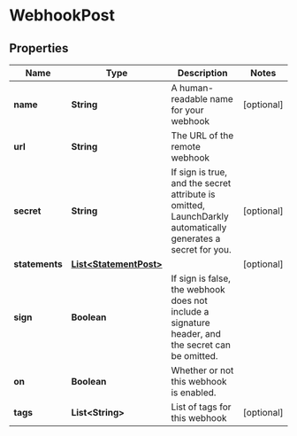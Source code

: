 

# WebhookPost


## Properties

Name | Type | Description | Notes
------------ | ------------- | ------------- | -------------
**name** | **String** | A human-readable name for your webhook |  [optional]
**url** | **String** | The URL of the remote webhook | 
**secret** | **String** | If sign is true, and the secret attribute is omitted, LaunchDarkly automatically generates a secret for you. |  [optional]
**statements** | [**List&lt;StatementPost&gt;**](StatementPost.md) |  |  [optional]
**sign** | **Boolean** | If sign is false, the webhook does not include a signature header, and the secret can be omitted. | 
**on** | **Boolean** | Whether or not this webhook is enabled. | 
**tags** | **List&lt;String&gt;** | List of tags for this webhook |  [optional]



